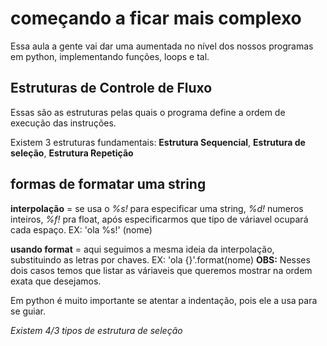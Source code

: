 # começando a ficar mais complexo

Essa aula a gente vai dar uma aumentada no nível dos nossos programas em python, implementando funções, loops e tal.

## Estruturas de Controle de Fluxo

Essas são as estruturas pelas quais o programa define a ordem de execução das instruções.

Existem 3 estruturas fundamentais: **Estrutura Sequencial**, **Estrutura de seleção**, **Estrutura Repetição**

## formas de formatar uma string

**interpolação** = se usa o _%s!_ para especificar uma string, _%d!_ numeros inteiros, _%f!_ pra float,
após especificarmos que tipo de váriavel ocupará cada espaço. EX: 'ola %s!' (nome)

**usando format** = aqui seguimos a mesma ideia da interpolação, substituindo as letras por chaves.
EX: 'ola {}'.format(nome)
**OBS:** Nesses dois casos temos que listar as váriaveis que queremos mostrar na ordem exata que desejamos.

Em python é muito importante se atentar a indentação, pois ele a usa para se guiar.

_Existem 4/3 tipos de estrutura de seleção_